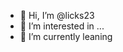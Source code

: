 - 👋 Hi, I’m @licks23
- 👀 I’m interested in ...
- 🌱 I’m currently leaning

<!---
licks23/licks23 is a ✨ special ✨ repository because its `README.md` (this file) appears on your GitHub profile.
You can click the Preview link to take a look at your changes.
--->
